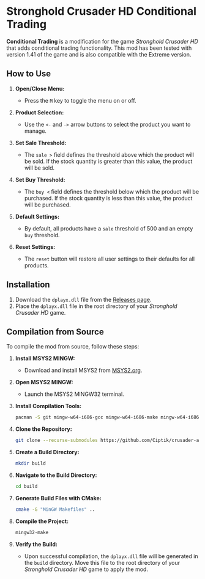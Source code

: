 # Stronghold Crusader HD Conditional Trading

**Conditional Trading** is a modification for the game *Stronghold Crusader HD* that adds conditional trading functionality. This mod has been tested with version 1.41 of the game and is also compatible with the Extreme version.

## How to Use

1. **Open/Close Menu:**
   - Press the `M` key to toggle the menu on or off.

2. **Product Selection:**
   - Use the `<-` and `->` arrow buttons to select the product you want to manage.

3. **Set Sale Threshold:**
   - The `sale >` field defines the threshold above which the product will be sold. If the stock quantity is greater than this value, the product will be sold.

4. **Set Buy Threshold:**
   - The `buy <` field defines the threshold below which the product will be purchased. If the stock quantity is less than this value, the product will be purchased.

5. **Default Settings:**
   - By default, all products have a `sale` threshold of 500 and an empty `buy` threshold.

6. **Reset Settings:**
   - The `reset` button will restore all user settings to their defaults for all products.

## Installation

1. Download the `dplayx.dll` file from the [Releases page](https://github.com/Ciptik/crusader-automarket/releases).
2. Place the `dplayx.dll` file in the root directory of your *Stronghold Crusader HD* game.

## Compilation from Source

To compile the mod from source, follow these steps:

1. **Install MSYS2 MINGW:**
   - Download and install MSYS2 from [MSYS2.org](https://www.msys2.org/).

2. **Open MSYS2 MINGW:**
   - Launch the MSYS2 MINGW32 terminal.

3. **Install Compilation Tools:**
   ```bash
   pacman -S git mingw-w64-i686-gcc mingw-w64-i686-make mingw-w64-i686-cmake
   
4. **Clone the Repository:**
   ```bash
   git clone --recurse-submodules https://github.com/Ciptik/crusader-automarket.git

5. **Create a Build Directory:**
   ```bash
   mkdir build
   ```

6. **Navigate to the Build Directory:**
   ```bash
   cd build
   ```

7. **Generate Build Files with CMake:**
   ```bash
   cmake -G "MinGW Makefiles" ..
   ```

8. **Compile the Project:**
   ```bash
   mingw32-make
   ```

9. **Verify the Build:**
   - Upon successful compilation, the `dplayx.dll` file will be generated in the `build` directory. Move this file to the root directory of your *Stronghold Crusader HD* game to apply the mod.
